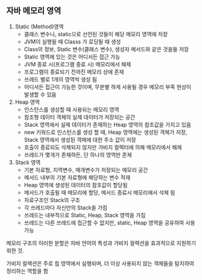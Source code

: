 ## 자바 메모리 영역

1. Static (Method)영역
    - 클래스 변수나, static으로 선언된 것들이 해당 메모리 영역에 저장
    - JVM이 실행될 때 Classs 가 로딩될 때 생성
    - Class의 정보, Static 변수(클래스 변수), 생성자 메서드와 같은 것을들 저장
    - Static 영역에 있는 것은 어디서든 접근 가능
    - JVM 종료 시(프로그램 종료 시) 메모리에서 해제
    - 프로그램이 종료되기 전까진 메모리 상에 존재
    - 쓰레드 별로 1개의 영역씩 생성 됨
    - 어디서든 접근이 가능한 것이며, 무분별 하게 사용될 경우 메모리 부족 현상이 발생할 수 있음
2. Heap 영역
    - 인스턴스를 생성할 때 사용되는 메모리 영역
    - 참조형 데이터 객체의 실제 데이터가 저장되는 공간
    - Stack 영역에서 실제 데이터가 존재하는 Heap 영역의 참조값을 가지고 있음
    - new 키워드로 인스턴스를 생성 할 때, Heap 영역에는 생성된 객체가 저장, Stack 영역에서 생성된 객체에 대한 주소 값이 저장
    - 호출이 종료되도 삭제되지 않지만 가비지 컬렉터에 의해 메모리에서 해제
    - 쓰레드가 몇개가 존재하든, 단 하나의 영역만 존재
3. Stack 영역
    - 기본 자료형, 지역변수, 매개변수가 저장되는 메모리 공간
    - 메서드 내부의 기본 자료형에 해당하는 변수 적재
    - Heap 영역에 생성된 데이터의 참조값이 할당됨
    - 메서드가 호출될 때 메모리에 할당, 메서드 종료시 메모리에서 삭제 됨
    - 자료구조인 Stack의 구조
    - 각 쓰레드마다 자신만의 Stack을 가짐
    - 쓰레드는 내부적으로 Static, Heap, Stack 영역을 가짐
    - 쓰레드는 다른 쓰레드에 접근할 수 없지만, static, Heap 영역을 공유하여 사용 가능

메모리 구조의 이러한 분할은 자바 언어의 특성과 가비지 컬렉션을 효과적으로 지원하기 위한 것.

가비지 컬렉션은 주로 힙 영역에서 실행되며, 더 이상 사용되지 않는 객체들을 탐지하여 정리하는 역할을 함
